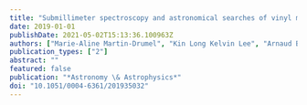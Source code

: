 ```yaml
---
title: "Submillimeter spectroscopy and astronomical searches of vinyl mercaptan, C$_2$H$_3$SH"
date: 2019-01-01
publishDate: 2021-05-02T15:13:36.100963Z
authors: ["Marie-Aline Martin-Drumel", "Kin Long Kelvin Lee", "Arnaud Belloche", "Oliver Zingsheim", "Sven Thorwirth", "Holger S. P. Müller", "Franck Lewen", "R. T. Garrod", "Karl M. Menten", "Michael C. McCarthy", "Stephan Schlemmer"]
publication_types: ["2"]
abstract: ""
featured: false
publication: "*Astronomy \& Astrophysics*"
doi: "10.1051/0004-6361/201935032"
---
```

